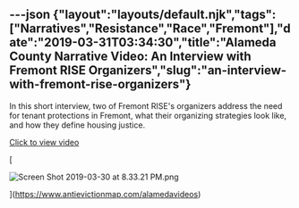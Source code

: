 ---json
{"layout":"layouts/default.njk","tags":["Narratives","Resistance","Race","Fremont"],"date":"2019-03-31T03:34:30","title":"Alameda County Narrative Video: An Interview with Fremont RISE Organizers","slug":"an-interview-with-fremont-rise-organizers"}
---

In this short interview, two of Fremont RISE's organizers address the need for tenant protections in Fremont, what their organizing strategies look like, and how they define housing justice.

[Click to view video](https://www.antievictionmap.com/alamedavideos)

[

![Screen Shot 2019-03-30 at 8.33.21 PM.png](https://images.squarespace-cdn.com/content/v1/52b7d7a6e4b0b3e376ac8ea2/1554003237574-43FGQFQW7I3FEY9YN7KJ/ke17ZwdGBToddI8pDm48kFEbrs3Eb7jLd46pPF8zqENZw-zPPgdn4jUwVcJE1ZvWQUxwkmyExglNqGp0IvTJZamWLI2zvYWH8K3-s_4yszcp2ryTI0HqTOaaUohrI8PIWPbxu3CnDKsXjyVSjq6zGeK7SWG48oRD9qTANTPrKVM/Screen+Shot+2019-03-30+at+8.33.21+PM.png)

](https://www.antievictionmap.com/alamedavideos)